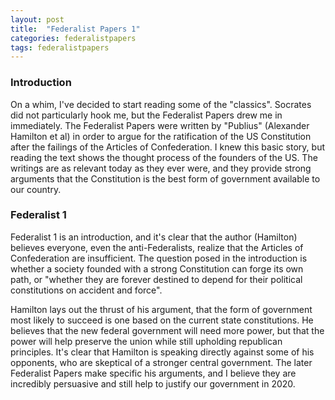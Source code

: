 ```yaml
---
layout: post
title:  "Federalist Papers 1"
categories: federalistpapers
tags: federalistpapers
---
```


### Introduction
On a whim, I've decided to start reading some of the "classics". 
Socrates did not particularly hook me, but the Federalist Papers drew me in immediately. 
The Federalist Papers were written by "Publius" (Alexander Hamilton et al) in order to argue for the ratification of the US Constitution after the failings of the Articles of Confederation.
I knew this basic story, but reading the text shows the thought process of the founders of the US. 
The writings are as relevant today as they ever were, and they provide strong arguments that the Constitution is the best form of government available to our country. 

### Federalist 1
Federalist 1 is an introduction, and it's clear that the author (Hamilton) believes everyone, even the anti-Federalists, realize that the Articles of Confederation are insufficient. 
The question posed in the introduction is whether a society founded with a strong Constitution can forge its own path, or "whether they are forever destined to depend for their political constitutions on accident and force".

Hamilton lays out the thrust of his argument, that the form of government most likely to succeed is one based on the current state constitutions. 
He believes that the new federal government will need more power, but that the power will help preserve the union while still upholding republican principles. 
It's clear that Hamilton is speaking directly against some of his opponents, who are skeptical of a stronger central government. 
The later Federalist Papers make specific his arguments, and I believe they are incredibly persuasive and still help to justify our government in 2020. 
